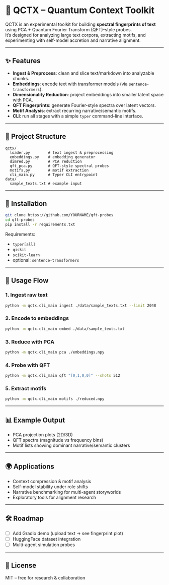 # 🔮 QCTX – Quantum Context Toolkit

QCTX is an experimental toolkit for building **spectral fingerprints of text** using PCA + Quantum Fourier Transform (QFT)-style probes.  
It’s designed for analyzing large text corpora, extracting motifs, and experimenting with self-model accretion and narrative alignment.

---

## ✨ Features
- **Ingest & Preprocess**: clean and slice text/markdown into analyzable chunks.
- **Embeddings**: encode text with transformer models (via `sentence-transformers`).
- **Dimensionality Reduction**: project embeddings into smaller latent space with PCA.
- **QFT Fingerprints**: generate Fourier-style spectra over latent vectors.
- **Motif Analysis**: extract recurring narrative/semantic motifs.
- **CLI**: run all stages with a simple `typer` command-line interface.

---

## 📂 Project Structure
```
qctx/
  loader.py        # text ingest & preprocessing
  embeddings.py    # embedding generator
  dimred.py        # PCA reduction
  qft_pca.py       # QFT-style spectral probes
  motifs.py        # motif extraction
  cli_main.py      # Typer CLI entrypoint
data/
  sample_texts.txt # example input
```

---

## 🚀 Installation
```bash
git clone https://github.com/YOURNAME/qft-probes
cd qft-probes
pip install -r requirements.txt
```

Requirements:
- `typer[all]`
- `qiskit`
- `scikit-learn`
- optional: `sentence-transformers`

---

## 🔧 Usage Flow

### 1. Ingest raw text
```bash
python -m qctx.cli_main ingest ./data/sample_texts.txt --limit 2048
```

### 2. Encode to embeddings
```bash
python -m qctx.cli_main embed ./data/sample_texts.txt
```

### 3. Reduce with PCA
```bash
python -m qctx.cli_main pca ./embeddings.npy
```

### 4. Probe with QFT
```bash
python -m qctx.cli_main qft "[0,1,0,0]" --shots 512
```

### 5. Extract motifs
```bash
python -m qctx.cli_main motifs ./reduced.npy
```

---

## 📊 Example Output
- PCA projection plots (2D/3D)  
- QFT spectra (magnitude vs frequency bins)  
- Motif lists showing dominant narrative/semantic clusters  

---

## 🌍 Applications
- Context compression & motif analysis  
- Self-model stability under role shifts  
- Narrative benchmarking for multi-agent storyworlds  
- Exploratory tools for alignment research  

---

## 🛠 Roadmap
- [ ] Add Gradio demo (upload text → see fingerprint plot)
- [ ] HuggingFace dataset integration
- [ ] Multi-agent simulation probes

---

## 📑 License
MIT – free for research & collaboration
